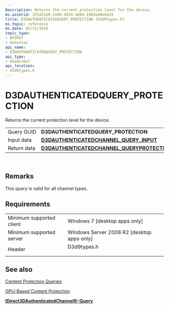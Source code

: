 ```yaml
---
Description: Returns the current protection level for the device.
ms.assetid: 335d21e8-2a98-4824-a60d-1969a40e8d24
title: D3DAUTHENTICATEDQUERY_PROTECTION (D3d9types.h)
ms.topic: reference
ms.date: 05/31/2018
topic_type: 
- APIRef
- kbSyntax
api_name: 
- D3DAUTHENTICATEDQUERY_PROTECTION
api_type: 
- HeaderDef
api_location: 
- d3d9types.h
---
```


# D3DAUTHENTICATEDQUERY\_PROTECTION

Returns the current protection level for the device.



|             |                                                                                                            |
|-------------|------------------------------------------------------------------------------------------------------------|
| Query GUID  | **D3DAUTHENTICATEDQUERY\_PROTECTION**                                                                      |
| Input data  | [**D3DAUTHENTICATEDCHANNEL\_QUERY\_INPUT**](d3dauthenticatedchannel-query-input.md)                       |
| Return data | [**D3DAUTHENTICATEDCHANNEL\_QUERYPROTECTION\_OUTPUT**](d3dauthenticatedchannel-queryprotection-output.md) |



 

## Remarks

This query is valid for all channel types.

## Requirements



|                                     |                                                                                        |
|-------------------------------------|----------------------------------------------------------------------------------------|
| Minimum supported client<br/> | Windows 7 \[desktop apps only\]<br/>                                             |
| Minimum supported server<br/> | Windows Server 2008 R2 \[desktop apps only\]<br/>                                |
| Header<br/>                   | <dl> <dt>D3d9types.h</dt> </dl> |



## See also

<dl> <dt>

[Content Protection Queries](content-protection-queries.md)
</dt> <dt>

[GPU-Based Content Protection](gpu-based-content-protection.md)
</dt> <dt>

[**IDirect3DAuthenticatedChannel9::Query**](/windows/desktop/api/d3d9/nf-d3d9-idirect3dauthenticatedchannel9-query)
</dt> </dl>

 

 




